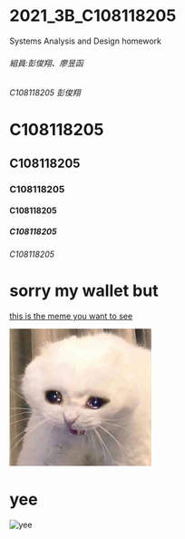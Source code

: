 # 2021_3B_C108118205
Systems Analysis and Design homework

###### 組員:彭俊翔、廖昱函
###### C108118205 彭俊翔
# C108118205 
## C108118205 
### C108118205 
#### C108118205 
##### C108118205 
###### C108118205 

# sorry my wallet but

<a href="https://www.youtube.com/watch?v=uk2YHYKNYu8/">this is the meme you want to see</a>


![Q_Q](cryingcat.jpg)

# yee

![yee](https://upload.wikimedia.org/wikipedia/zh/1/19/Yee_Oro.PNG)





